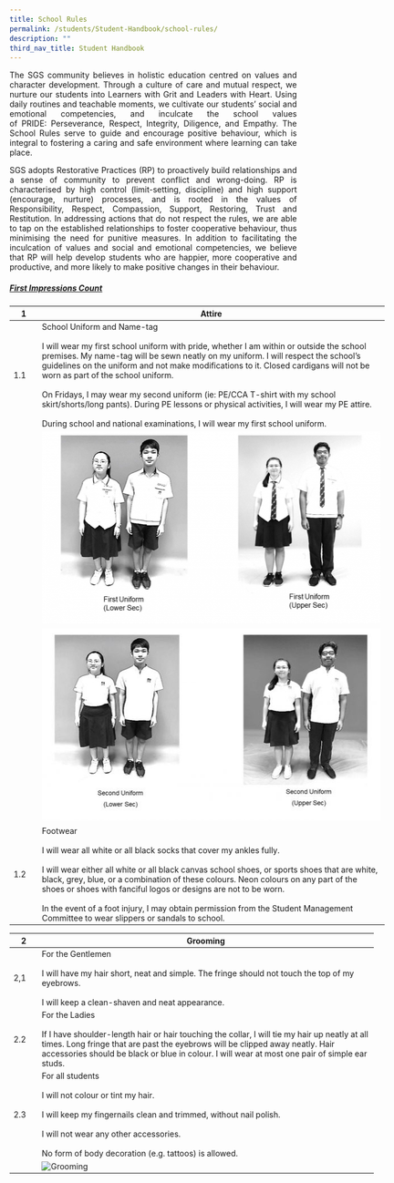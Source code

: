 ```yaml
---
title: School Rules
permalink: /students/Student-Handbook/school-rules/
description: ""
third_nav_title: Student Handbook
---
```

<p style="text-align: justify;"> The SGS community believes in holistic education centred on values and character development. Through a culture of care and mutual respect, we nurture our students into Learners with Grit and Leaders with Heart. Using daily routines and teachable moments, we cultivate our students’ social and emotional competencies, and inculcate the school values of PRIDE: Perseverance, Respect, Integrity, Diligence, and Empathy. The School Rules serve to guide and encourage positive behaviour, which is integral to fostering a caring and safe environment where learning can take place. </p>

<p style="text-align: justify;"> SGS adopts Restorative Practices (RP) to proactively build relationships and a sense of community to prevent conflict and wrong-doing. RP is characterised by high control (limit-setting, discipline) and high support (encourage, nurture) processes, and is rooted in the values of Responsibility, Respect, Compassion, Support, Restoring, Trust and Restitution. In addressing actions that do not respect the rules, we are able to tap on the established relationships to foster cooperative behaviour, thus minimising the need for punitive measures. In addition to facilitating the inculcation of values and social and emotional competencies, we believe that RP will help develop students who are happier, more cooperative and productive, and more likely to make positive changes in their behaviour. </p>

##### <u>First Impressions Count</u>

<table style="undefined;table-layout: fixed; width: 658px">
<colgroup>
<col style="width: 50px">
<col style="width: 618px">
</colgroup>
<thead>
  <tr>
    <th>1</th>
    <th>Attire</th>
  </tr>
</thead>
<tbody>
  <tr>
    <td>1.1</td>
    <td>School Uniform and Name-tag<br><br>I will wear my first school uniform with pride, whether I am within or outside the school premises. My name-tag will be sewn neatly on my uniform. I will respect the school’s guidelines on the uniform and not make modifications to it. Closed cardigans will not be worn as part of the school uniform.<br><br>On Fridays, I may wear my second uniform (ie: PE/CCA T-shirt with my school skirt/shorts/long pants). During PE lessons or physical activities, I will wear my PE attire.<br><br>During school and national examinations, I will wear my first school uniform.</td>
  </tr>
  <tr>
    <td></td>
    <td><img src="/images/School%20Rules/First-Uniform-1-600x338.png" width="600" height="338"></td>
  </tr>
  <tr>
    <td></td>
    <td><img src="/images/School%20Rules/code-conduct2-600x338.jpg" width="600" height="338"></td>
  </tr>
  <tr>
    <td>1.2</td>
    <td> Footwear<br><br>I will wear all white or all black socks that cover my ankles fully.<br><br>I will wear either all white or all black canvas school shoes, or sports shoes that are white, black, grey, blue, or a combination of these colours. Neon colours on any part of the shoes or shoes with fanciful logos or designs are not to be worn.<br><br>In the event of a foot injury, I may obtain permission from the Student Management Committee to wear slippers or sandals to school.</td>
  </tr>
</tbody>
</table>

<table style="undefined;table-layout: fixed; width: 639px">
<colgroup>
<col style="width: 50px">
<col style="width: 609px">
</colgroup>
<thead>
  <tr>
    <th>2</th>
    <th>Grooming</th>
  </tr>
</thead>
<tbody>
  <tr>
    <td>2,1</td>
    <td>For the Gentlemen<br><br>I will have my hair short, neat and simple. The fringe should not touch the top of my eyebrows.<br><br>I will keep a clean-shaven and neat appearance.</td>
  </tr>
  <tr>
    <td>2.2</td>
    <td>For the Ladies<br><br>If I have shoulder-length hair or hair touching the collar, I will tie my hair up neatly at all times. Long fringe that are past the eyebrows will be clipped away neatly. Hair accessories should be black or blue in colour. I will wear at most one pair of simple ear studs.</td>
  </tr>
  <tr>
    <td>2.3</td>
    <td>For all students<br><br>I will not colour or tint my hair.<br><br>I will keep my fingernails clean and trimmed, without nail polish.<br><br>I will not wear any other accessories.<br><br>No form of body decoration (e.g. tattoos) is allowed.</td>
  </tr>
  <tr>
    <td></td>
    <td><img src="https://www.sgs.edu.sg/wp-content/uploads/2020/01/boys-hair-1-600x153.jpg" alt="Grooming" width="600" height="153"></td>
  </tr>
</tbody>
</table>
